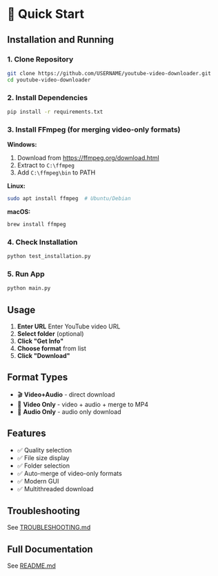 # 🚀 Quick Start

## Installation and Running

### 1. Clone Repository
```bash
git clone https://github.com/USERNAME/youtube-video-downloader.git
cd youtube-video-downloader
```

### 2. Install Dependencies
```bash
pip install -r requirements.txt
```

### 3. Install FFmpeg (for merging video-only formats)

**Windows:**
1. Download from https://ffmpeg.org/download.html
2. Extract to `C:\ffmpeg`
3. Add `C:\ffmpeg\bin` to PATH

**Linux:**
```bash
sudo apt install ffmpeg  # Ubuntu/Debian
```

**macOS:**
```bash
brew install ffmpeg
```

### 4. Check Installation
```bash
python test_installation.py
```

### 5. Run App
```bash
python main.py
```

## Usage

1. **Enter URL** Enter YouTube video URL
2. **Select folder** (optional)
3. **Click "Get Info"**
4. **Choose format** from list
5. **Click "Download"**

## Format Types

- 🎬 **Video+Audio** - direct download
- 🎥 **Video Only** - video + audio + merge to MP4
- 🎵 **Audio Only** - audio only download

## Features

- ✅ Quality selection
- ✅ File size display
- ✅ Folder selection
- ✅ Auto-merge of video-only formats
- ✅ Modern GUI
- ✅ Multithreaded download

## Troubleshooting

See [TROUBLESHOOTING.md](TROUBLESHOOTING.md)

## Full Documentation

See [README.md](README.md)

